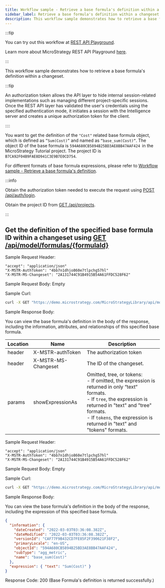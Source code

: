 ```yaml
---
title: Workflow sample - Retrieve a base formula's definition within a changeset
sidebar_label: Retrieve a base formula's definition within a changeset
description: This workflow sample demonstrates how to retrieve a base formula's definition within a changeset.
---
```


:::tip

You can try out this workflow at [REST API Playground](https://www.postman.com/microstrategysdk/workspace/microstrategy-rest-api/folder/16131298-7bcc16b2-2864-4980-b2b1-77681174827a?ctx=documentation).

Learn more about MicroStrategy REST API Playground [here](/docs/getting-started/playground.md).

:::

This workflow sample demonstrates how to retrieve a base formula's definition within a changeset.

:::tip

An authorization token allows the API layer to hide internal session-related implementations such as managing different project-specific sessions. Once the REST API layer has validated the user's credentials using the specified authentication mode, it initiates a session with the Intelligence server and creates a unique authorization token for the client.

::::

You want to get the definition of the `"Cost"` related base formula object, which is defined as `”Sum(Cost)”` and named as `“base_sum(Cost)“`. The object ID of the base formula is `594A680CB5894B25BD3AE8BB47AAF424`  in the MicroStrategy Tutorial project. The project ID is `B7CA92F04B9FAE8D941C3E9B7E0CD754`.

For different formats of base formula expressions, please refer to [Workflow sample - Retrieve a base formula's definition](./retrieve-a-base-formulas-definition.md).

:::info

Obtain the authorization token needed to execute the request using [POST /api/auth/login](https://demo.microstrategy.com/MicroStrategyLibrary/api-docs/index.html#/Authentication/postLogin).

Obtain the project ID from [GET /api/projects](https://demo.microstrategy.com/MicroStrategyLibrary/api-docs/index.html#/Projects/getProjects_1).

:::

## Get the definition of the specified base formula ID within a changeset using [GET /api/model/formulas/{formulaId}](https://demo.microstrategy.com/MicroStrategyLibrary/api-docs/index.html#/Formulas/getFormulaDetails)

Sample Request Header:

```http
"accept": "application/json"
"X-MSTR-AuthToken": "4bb7n1dhjo860e7tlpchg57hl"
"X-MSTR-MS-Changeset": "2A131744C91B4915B54A61FFDC528F62"
```

Sample Request Body: Empty

Sample Curl:

```bash
curl -X GET "https://demo.microstrategy.com/MicroStrategyLibrary/api/model/formulas/594A680CB5894B25BD3AE8BB47AAF424" -H "accept: application/json" -H "X-MSTR-AuthToken": "4bb7n1dhjo860e7tlpchg57hl" -H "X-MSTR-MS-Changeset: 2A131744C91B4915B54A61FFDC528F62"
```

Sample Response Body:

You can view the base formula's definition in the body of the response, including the information, attributes, and relationships of this specified base formula.

| Location | Name                | Description                                                                                                                                                                                                                                            |
| -------- | ------------------- | ------------------------------------------------------------------------------------------------------------------------------------------------------------------------------------------------------------------------------------------------------ |
| header   | X-MSTR-authToken    | The authorization token                                                                                                                                                                                                                                |
| header   | X-MSTR-MS-Changeset | The ID of the changeset.                                                                                                                                                                                                                               |
| params   | showExpressionAs    | Omitted, tree, or tokens:<br/>- If omitted, the expression is returned in only “text“ formats.<br/>- If `tree`, the expression is returned in "text" and "tree" formats.<br/>- If `tokens`, the expression is returned in "text" and "tokens" formats. |

Sample Request Header:

```http
"accept": "application/json"
"X-MSTR-AuthToken": "4bb7n1dhjo860e7tlpchg57hl"
"X-MSTR-MS-Changeset": "2A131744C91B4915B54A61FFDC528F62"
```

Sample Request Body: Empty

Sample Curl:

```bash
curl -X GET "https://demo.microstrategy.com/MicroStrategyLibrary/api/model/formulas/594A680CB5894B25BD3AE8BB47AAF424" -H "accept: application/json" -H "X-MSTR-AuthToken": "4bb7n1dhjo860e7tlpchg57hl" -H "X-MSTR-MS-Changeset: 2A131744C91B4915B54A61FFDC528F62"
```

Sample Response Body:

You can view the base formula's definition in the body of the response, including the expression of this specified base formula.

```json
{
  "information": {
    "dateCreated": "2022-03-03T03:36:08.382Z",
    "dateModified": "2022-03-03T03:36:08.382Z",
    "versionId": "CAF77F9B432CD7FE85F2F390621F38F2",
    "primaryLocale": "en-US",
    "objectId": "594A680CB5894B25BD3AE8BB47AAF424",
    "subType": "agg_metric",
    "name": "base_sum(Cost)"
  },
  "expression": { "text": "Sum(Cost)" }
}
```

Response Code: 200 (Base Formula's definition is returned successfully.)
